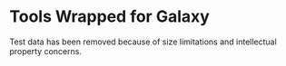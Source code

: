 Tools Wrapped for Galaxy
========================

Test data has been removed because of size limitations and intellectual property concerns.
